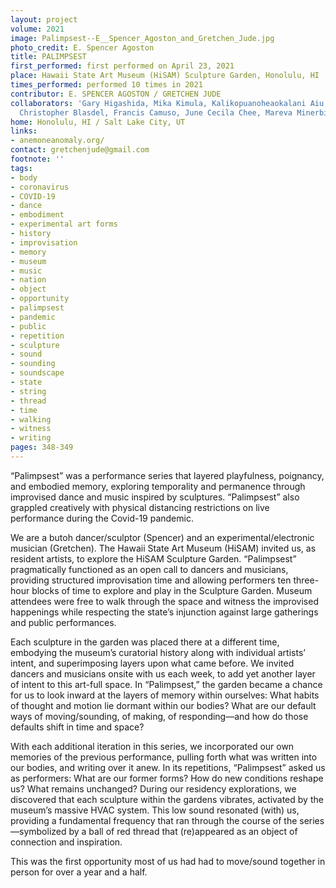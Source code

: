 ```yaml
---
layout: project
volume: 2021
image: Palimpsest--E__Spencer_Agoston_and_Gretchen_Jude.jpg
photo_credit: E. Spencer Agoston
title: PALIMPSEST
first_performed: first performed on April 23, 2021
place: Hawaii State Art Museum (HiSAM) Sculpture Garden, Honolulu, HI
times_performed: performed 10 times in 2021
contributor: E. SPENCER AGOSTON / GRETCHEN JUDE
collaborators: 'Gary Higashida, Mika Kimula, Kalikopuanoheaokalani Aiu, Madelyn Biven,
  Christopher Blasdel, Francis Camuso, June Cecila Chee, Mareva Minerbi '
home: Honolulu, HI / Salt Lake City, UT
links:
- anemoneanomaly.org/
contact: gretchenjude@gmail.com
footnote: ''
tags:
- body
- coronavirus
- COVID-19
- dance
- embodiment
- experimental art forms
- history
- improvisation
- memory
- museum
- music
- nation
- object
- opportunity
- palimpsest
- pandemic
- public
- repetition
- sculpture
- sound
- sounding
- soundscape
- state
- string
- thread
- time
- walking
- witness
- writing
pages: 348-349
---
```


“Palimpsest” was a performance series that layered playfulness, poignancy, and embodied memory, exploring temporality and permanence through improvised dance and music inspired by sculptures. “Palimpsest” also grappled creatively with physical distancing restrictions on live performance during the Covid-19 pandemic. 

 

We are a butoh dancer/sculptor (Spencer) and an experimental/electronic musician (Gretchen). The Hawaii State Art Museum (HiSAM) invited us, as resident artists, to explore the HiSAM Sculpture Garden. “Palimpsest” pragmatically functioned as an open call to dancers and musicians, providing structured improvisation time and allowing performers ten three-hour blocks of time to explore and play in the Sculpture Garden. Museum attendees were free to walk through the space and witness the improvised happenings while respecting the state’s injunction against large gatherings and public performances. 

 

Each sculpture in the garden was placed there at a different time, embodying the museum’s curatorial history along with individual artists’ intent, and superimposing layers upon what came before. We invited dancers and musicians onsite with us each week, to add yet another layer of intent to this art-full space. In “Palimpsest,” the garden became a chance for us to look inward at the layers of memory within ourselves: What habits of thought and motion lie dormant within our bodies? What are our default ways of moving/sounding, of making, of responding—and how do those defaults shift in time and space?  

 

With each additional iteration in this series, we incorporated our own memories of the previous performance, pulling forth what was written into our bodies, and writing over it anew. In its repetitions, “Palimpsest” asked us as performers: What are our former forms? How do new conditions reshape us? What remains unchanged? During our residency explorations, we discovered that each sculpture within the gardens vibrates, activated by the museum’s massive HVAC system. This low sound resonated (with) us, providing a fundamental frequency that ran through the course of the series—symbolized by a ball of red thread that (re)appeared as an object of connection and inspiration.

This was the first opportunity most of us had had to move/sound together in person for over a year and a half. 